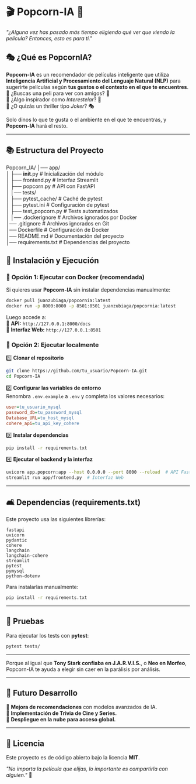 # 🎬 **Popcorn-IA** 🍿

*"¿Alguna vez has pasado más tiempo eligiendo qué ver que viendo la película? Entonces, esto es para ti."*

## 🎭 **¿Qué es PopcornIA?**

**Popcorn-IA** es un recomendador de películas inteligente que utiliza **Inteligencia Artificial y Procesamiento del Lenguaje Natural (NLP)** para sugerirte películas según **tus gustos o el contexto en el que te encuentres**.\
🔹 ¿Buscas una peli para ver con amigos? 🎉\
🔹 ¿Algo inspirador como *Interestelar*? 🚀\
🔹 ¿O quizás un thriller tipo *Joker*? 🎭

Solo dinos lo que te gusta o el ambiente en el que te encuentras, y **Popcorn-IA** hará el resto.

---

## 📚 **Estructura del Proyecto**

Popcorn_IA/
│── app/   
│   ├── __init__.py             # Inicialización del módulo   
│   ├── frontend.py             # Interfaz Streamlit   
│   ├── popcorn.py              # API con FastAPI   
│
│── tests/   
│   ├── pytest_cache/           # Caché de pytest   
│   ├── pytest.ini              # Configuración de pytest   
│   ├── test_popcorn.py         # Tests automatizados   
│
│── .dockerignore               # Archivos ignorados por Docker   
│── .gitignore                  # Archivos ignorados en Git   
│── Dockerfile                  # Configuración de Docker   
│── README.md                   # Documentación del proyecto   
│── requirements.txt             # Dependencias del proyecto   


## 🚀 **Instalación y Ejecución**

### 🔹 **Opción 1: Ejecutar con Docker** (recomendada)

Si quieres usar **Popcorn-IA** sin instalar dependencias manualmente:

```bash
docker pull juanzubiaga/popcornia:latest
docker run -p 8000:8000 -p 8501:8501 juanzubiaga/popcornia:latest
```

Luego accede a:\
🔗 **API:** `http://127.0.0.1:8000/docs`\
🔗 **Interfaz Web:** `http://127.0.0.1:8501`

### 🔹 **Opción 2: Ejecutar localmente**

1️⃣ **Clonar el repositorio**

```bash
git clone https://github.com/tu_usuario/Popcorn-IA.git
cd Popcorn-IA
```

2️⃣ **Configurar las variables de entorno**\
Renombra `.env.example` a `.env` y completa los valores necesarios:

```ini
user=tu_usuario_mysql
password_db=tu_password_mysql
Database_URL=tu_host_mysql
cohere_api=tu_api_key_cohere
```

3️⃣ **Instalar dependencias**

```bash
pip install -r requirements.txt
```

4️⃣ **Ejecutar el backend y la interfaz**

```bash
uvicorn app.popcorn:app --host 0.0.0.0 --port 8000 --reload  # API FastAPI
streamlit run app/frontend.py  # Interfaz Web
```

---

## 🛋 **Dependencias (requirements.txt)**

Este proyecto usa las siguientes librerías:

```
fastapi
uvicorn
pydantic
cohere
langchain
langchain-cohere
streamlit
pytest
pymysql
python-dotenv
```

Para instalarlas manualmente:

```bash
pip install -r requirements.txt
```

---

## 🧪 **Pruebas**

Para ejecutar los tests con **pytest**:

```bash
pytest tests/
```

---

Porque al igual que **Tony Stark confiaba en J.A.R.V.I.S.**, o **Neo en Morfeo**, Popcorn-IA te ayuda a elegir sin caer en la parálisis por análisis.

---

## 🎯 **Futuro Desarrollo**

📌 **Mejora de recomendaciones** con modelos avanzados de IA.\
📌 **Implementación de Trivia de Cine y Series.**\
📌 **Despliegue en la nube para acceso global.**

---

## 🐝 **Licencia**

Este proyecto es de código abierto bajo la licencia **MIT**.


*"No importa la película que elijas, lo importante es compartirla con alguien."* 🍿

